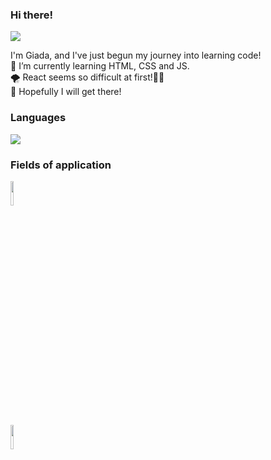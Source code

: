### Hi there! 

<img src="https://user-images.githubusercontent.com/74038190/213760686-dcb02031-af46-4b9d-a6b1-9c367a379d9f.gif">

I'm Giada, and I've just begun my journey into learning code! <br/>
🌱 I’m currently learning HTML, CSS and JS. <br/>
🌪 React seems so difficult at first!😵‍💫 <br/>
🥲 Hopefully I will get there! <br/>



### Languages
<img src="https://github-readme-stats.vercel.app/api/top-langs?username=giadantioco"/>


### Fields of application

<code><img width="10%" src="https://www.vectorlogo.zone/logos/w3_css/w3_css-ar21.svg"></code> <br>
<code><img width="10%" src="https://www.vectorlogo.zone/logos/w3_html5/w3_html5-ar21.svg"></code>
